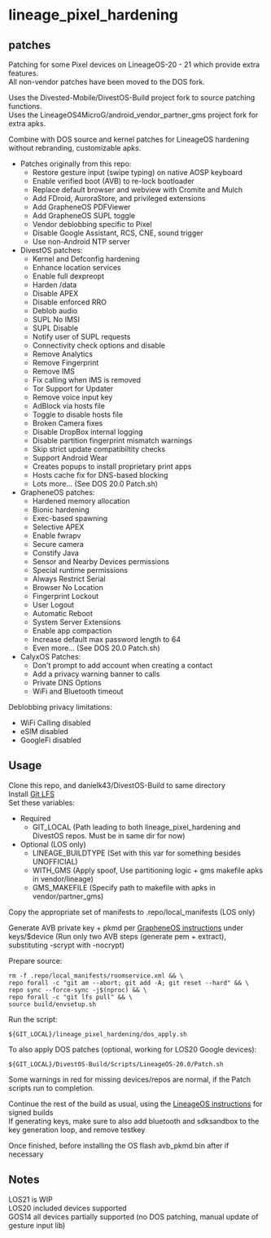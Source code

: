 # lineage_pixel_hardening
## patches
Patching for some Pixel devices on LineageOS-20 - 21 which provide extra features.  
All non-vendor patches have been moved to the DOS fork.  

Uses the Divested-Mobile/DivestOS-Build project fork to source patching functions.  
Uses the LineageOS4MicroG/android_vendor_partner_gms project fork for extra apks.  

Combine with DOS source and kernel patches for LineageOS hardening without rebranding, customizable apks.
* Patches originally from this repo:
    * Restore gesture input (swipe typing) on native AOSP keyboard
    * Enable verified boot (AVB) to re-lock bootloader
    * Replace default browser and webview with Cromite and Mulch
    * Add FDroid, AuroraStore, and privileged extensions
    * Add GrapheneOS PDFViewer
    * Add GrapheneOS SUPL toggle
    * Vendor deblobbing specific to Pixel
    * Disable Google Assistant, RCS, CNE, sound trigger
    * Use non-Android NTP server
* DivestOS patches:
    * Kernel and Defconfig hardening
    * Enhance location services
    * Enable full dexpreopt
    * Harden /data
    * Disable APEX
    * Disable enforced RRO
    * Deblob audio
    * SUPL No IMSI
    * SUPL Disable
    * Notify user of SUPL requests
    * Connectivity check options and disable
    * Remove Analytics
    * Remove Fingerprint
    * Remove IMS
    * Fix calling when IMS is removed
    * Tor Support for Updater
    * Remove voice input key
    * AdBlock via hosts file
    * Toggle to disable hosts file
    * Broken Camera fixes
    * Disable DropBox internal logging
    * Disable partition fingerprint mismatch warnings
    * Skip strict update compatibiltity checks
    * Support Android Wear
    * Creates popups to install proprietary print apps
    * Hosts cache fix for DNS-based blocking
    * Lots more... (See DOS 20.0 Patch.sh)
* GrapheneOS patches:
    * Hardened memory allocation
    * Bionic hardening
    * Exec-based spawning
    * Selective APEX
    * Enable fwrapv
    * Secure camera
    * Constify Java
    * Sensor and Nearby Devices permissions
    * Special runtime permissions
    * Always Restrict Serial
    * Browser No Location
    * Fingerprint Lockout
    * User Logout
    * Automatic Reboot
    * System Server Extensions
    * Enable app compaction
    * Increase default max password length to 64
    * Even more... (See DOS 20.0 Patch.sh)
* CalyxOS Patches:
    * Don't prompt to add account when creating a contact
    * Add a privacy warning banner to calls
    * Private DNS Options
    * WiFi and Bluetooth timeout

Deblobbing privacy limitations:
* WiFi Calling disabled
* eSIM disabled
* GoogleFi disabled
## Usage
Clone this repo, and danielk43/DivestOS-Build to same directory  
Install [Git LFS](https://git-lfs.com)  
Set these variables:
* Required
    * GIT_LOCAL (Path leading to both lineage_pixel_hardening and DivestOS repos. Must be in same dir for now)
* Optional (LOS only)
    * LINEAGE_BUILDTYPE (Set with this var for something besides UNOFFICIAL)
    * WITH_GMS (Apply spoof, Use partitioning logic + gms makefile apks in vendor/lineage)
    * GMS_MAKEFILE (Specify path to makefile with apks in vendor/partner_gms)

Copy the appropriate set of manifests to .repo/local_manifests (LOS only)  

Generate AVB private key + pkmd per [GrapheneOS instructions](https://grapheneos.org/build#generating-release-signing-keys) under keys/$device (Run only two AVB steps (generate pem + extract), substituting -scrypt with -nocrypt)  

Prepare source:
```
rm -f .repo/local_manifests/roomservice.xml && \
repo forall -c "git am --abort; git add -A; git reset --hard" && \
repo sync --force-sync -j$(nproc) && \
repo forall -c "git lfs pull" && \
source build/envsetup.sh
```
Run the script:
```
${GIT_LOCAL}/lineage_pixel_hardening/dos_apply.sh
```
To also apply DOS patches (optional, working for LOS20 Google devices):
```
${GIT_LOCAL}/DivestOS-Build/Scripts/LineageOS-20.0/Patch.sh
```
Some warnings in red for missing devices/repos are normal, if the Patch scripts run to completion.  

Continue the rest of the build as usual, using the [LineageOS instructions](https://wiki.lineageos.org/signing_builds#generating-the-keys) for signed builds  
If generating keys, make sure to also add bluetooth and sdksandbox to the key generation loop, and remove testkey  

Once finished, before installing the OS flash avb_pkmd.bin after if necessary  
## Notes
LOS21 is WIP  
LOS20 included devices supported  
GOS14 all devices partially supported (no DOS patching, manual update of gesture input lib)  
